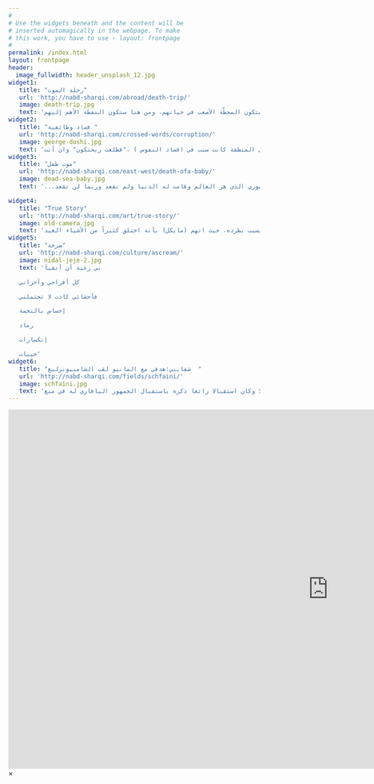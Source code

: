 ```yaml
---
#
# Use the widgets beneath and the content will be
# inserted automagically in the webpage. To make
# this work, you have to use › layout: frontpage
#
permalink: /index.html
layout: frontpage
header:
  image_fullwidth: header_unsplash_12.jpg
widget1:
   title: "رحلة الموت"
   url: 'http://nabd-sharqi.com/abroad/death-trip/'
   image: death-trip.jpg
   text: 'الحال الذي يعيشه اللاجئون السوريون فيه الكثير من المرارة والمعاناة، وهذا ما يعني أن حال هؤلاء اللاجئون يصب في معاناة كبيرة ومضنية نتيجة تسللهم عبر بعض المنافذ التركية ليتم ترحيلهم بقوارب مطاطية "البلم"، ما أودى بحياة المئات من اللاجئين الذين فضّلوا استخدامه رغم المراقبة الشديدة التي تتخذها السلطات التركية للحيلولة دون عبور حدودها، وانتظارهم الفرصة المناسبة ليتم نقلهم إلى أوربا حيث وجهتهم التي طالما حلموا بها للخلاص مما هم فيه، متناسين بأنها ستكون المحطّة الأصعب في حياتهم، ومن هنا ستكون النقطة الأهم إليهم'
widget2:
   title: "فساد وطائفية "
   url: 'http://nabd-sharqi.com/crossed-words/corruption/'
   image: george-doshi.jpg
   text: 'ان ما يحدث في لبنان من حراك شعبي هو ثورة على الفساد والطائفية المقرفة التي أنتجها اتفاق الطائف ( فكل شيء تدخل فيه المهلكة السعودية لم ولن يكون الا سبب بؤس على المنطق حتى اموالها حين دخلت على المنطقة كانت سبب في افساد النفوس ) ،"فطلعت ريحتكون" وان أتت'
widget3:
   title: "موت طفل"
   url: 'http://nabd-sharqi.com/east-west/death-ofa-baby/'
   image: dead-sea-baby.jpg
   text: '...هذا المشهد للموت السوري الذي هز العالم وقامت له الدنيا ولم تقعد وربما لن تقعد'

widget4:
   title: "True Story"
   url: 'http://nabd-sharqi.com/art/true-story/'
   image: old-camera.jpg
   text: 'يبدأ الفلم بمشاهد عن المهمة الصحفية التي يقوم بها(مايكل فينكل) لصالح صحيفةنيويورك تايمز في إفريقيا والتي من خلالها يكون بصدد توثيق حالة تعذيب تعرض لها أحد اليافعين في إحدى المناطق التي ترزح تحت وطأة الفقر والحرمان، لكن حينما يعود لأمريكا تظهر حقائق وملابسات أخرى تطعن بمصداقية البحث الذي أجراه في تلك المناطق وتتسبب بطرده، حيث اتهم (مايكل) بأنه اختلق كثيراً من الأشياء الغيد'
widget5:
   title: "صرخة"
   url: 'http://nabd-sharqi.com/culture/ascream/'
   image: nidal-jeje-2.jpg
   text: 'بي رغبة أن أتقيأ

   كل أفراحي وآحزاني

   فأحشائي كادت لا تحتملني

   إحساس بالتخمة

   رماد

   إنكسارات

   خيبات'
widget6:
   title: "شفايني:هدفي مع المانيو لقب الشامبيونزليغ  "
   url: 'http://nabd-sharqi.com/fields/schfaini/'
   image: schfaini.jpg
   text: 'أكد قائد المنتخب الالماني ولاعب البايرن السابق باستيان شفاينشتايغر على ان النادي البافاري مازال يحتل جزءا كبيرا من قلبه,بالرغم من انتقاله الى نادي مانشستر يونايتد,الذي يعتبر احد افضل الاندية الانكليزية والاوربية..وأشار في حواره مع صحيفة"بيلد" قد نجح في توثيق علاقته مع جمهور المان يونايتد في فترة قصيرة جدا,واضاف ان هذه العلاقات القوية,التي عكسها استقبال الجمهور له في اول مباراة رسمية له مع مانشستر يونايتد وكانت امام أستون فيلا وكان استقبالا رائعا ذكره باستقبال الجمهور البافاري له في منغ '  
---
```


<div id="videoModal" class="reveal-modal large" data-reveal="">
  <div class="flex-video widescreen vimeo" style="display: block;">
    <iframe width="1280" height="720" src="https://www.youtube.com/embed/3b5zCFSmVvU" frameborder="0" allowfullscreen></iframe>
  </div>
  <a class="close-reveal-modal">&#215;</a>
</div>
